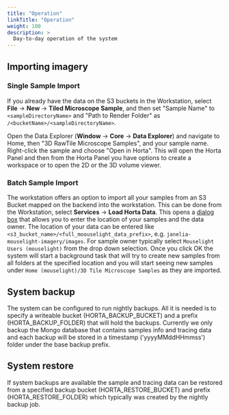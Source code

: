 ```yaml
---
title: "Operation"
linkTitle: "Operation"
weight: 100
description: >
  Day-to-day operation of the system
---
```


## Importing imagery

### Single Sample Import

If you already have the data on the S3 buckets in the Workstation, select **File** → **New** → **Tiled Microscope Sample**, and then set "Sample Name" to `<sampleDirectoryName>` and "Path to Render Folder" as `/<bucketName>/<sampleDirectoryName>`.

Open the Data Explorer (**Window** → **Core** → **Data Explorer**) and navigate to Home, then "3D RawTile Microscope Samples", and your sample name. Right-click the sample and choose "Open in Horta". This will open the Horta Panel and then from the Horta Panel you have options to create a workspace or to open the 2D or the 3D volume viewer.

### Batch Sample Import

The workstation offers an option to import all your samples from an S3 Bucket mapped on the backend into the workstation. This can be done from the Workstation, select **Services** → **Load Horta Data**. This opens a [dialog box](docs/images/horta_data_import.png) that allows you to enter the location of your samples and the data owner. The location of your data can be entered like `<s3_bucket_name>/<full_moouselight_data_prefix>`, e.g. `janelia-mouselight-imagery/images`. For sample owner typically select `Mouselight Users (mouselight)` from the drop down selection. Once you click OK the system will start a background task that will try to create new samples from all folders at the specified location and you will start seeing new samples under `Home (mouselight)/3D Tile Microscope Samples` as they are imported.

## System backup

The system can be configured to run nightly backups. All it is needed is to specify a writeable bucket (HORTA_BACKUP_BUCKET) and a prefix (HORTA_BACKUP_FOLDER) that will hold the backups. Currently we only backup the Mongo database that contains samples info and tracing data and each backup will be stored in a timestamp ('yyyyMMddHHmmss') folder under the base backup prefix.

## System restore

If system backups are available the sample and tracing data can be restored from a specified backup bucket (HORTA_RESTORE_BUCKET) and prefix (HORTA_RESTORE_FOLDER) which typically was created by the nightly backup job.
